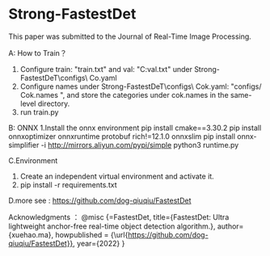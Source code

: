 # Strong-FastestDet

This paper was submitted to the Journal of Real-Time Image Processing.

A: How to Train？
1. Configure train: "train.txt" and val: "C:val.txt" under Strong-FastestDeT\configs\ Co.yaml
2. Configure names under Strong-FastestDeT\configs\ Cok.yaml: "configs/ Cok.names ", and store the categories under cok.names in the same-level directory.
3. run train.py

B: ONNX
1.Install the onnx environment
pip install cmake==3.30.2
pip install onnxoptimizer onnxruntime protobuf rich!=12.1.0 onnxslim
pip install onnx-simplifier -i http://mirrors.aliyun.com/pypi/simple 
python3 runtime.py

C.Environment
1. Create an independent virtual environment and activate it.
2. pip install -r requirements.txt

D.more see : https://github.com/dog-qiuqiu/FastestDet

Acknowledgments ：
@misc
 {=FastestDet,
 title={FastestDet: Ultra lightweight anchor-free real-time object detection algorithm.},
 author={xuehao.ma},
 howpublished = {\url{https://github.com/dog-qiuqiu/FastestDet}},
 year={2022}
}



